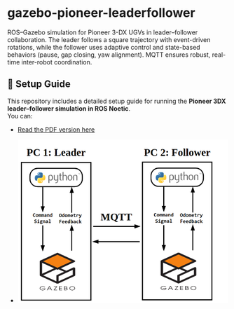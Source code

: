 # gazebo-pioneer-leaderfollower
ROS–Gazebo simulation for Pioneer 3-DX UGVs in leader–follower collaboration. The leader follows a square trajectory with event-driven rotations, while the follower uses adaptive control and state-based behaviors (pause, gap closing, yaw alignment). MQTT ensures robust, real-time inter-robot coordination.


## 📄 Setup Guide

This repository includes a detailed setup guide for running the **Pioneer 3DX leader–follower simulation in ROS Noetic**.  
You can:

- [Read the PDF version here](doc/Pioneer_3DX_Steps.pdf)  

- ![Simulation Demo](doc/Image_1)

